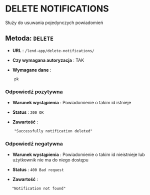 # DELETE NOTIFICATIONS

Służy do usuwania pojedynczych powiadomień

## Metoda: ` DELETE `

- **URL** : ` /lend-app/delete-notifications/ `

- **Czy wymagana autoryzacja** : TAK

- **Wymagane dane** : 
```
    pk
```

### Odpowiedź pozytywna

- **Warunek wystąpienia** : Powiadomienie o takim id istnieje

- **Status** : ` 200 OK `

- **Zawartość** :
```
    "Successfully notification deleted"
```

### Odpowiedź negatywna

- **Warunek wystąpienia** : Powiadomienie o takim id nieistnieje lub użytkownik nie ma do niego dostępu 

- **Status** : ` 400 Bad request `

- **Zawartość** :
```
   "Notification not found"
```
